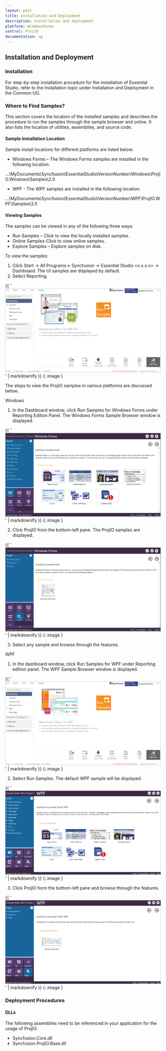 ```yaml
---
layout: post
title: Installation-and-Deployment
description: installation and deployment
platform: WindowsForms
control: ProjIO
documentation: ug
---
```


## Installation and Deployment

### Installation

For step-by-step installation procedure for the installation of Essential Studio, refer to the Installation topic under Installation and Deployment in the Common UG.

### Where to Find Samples?

This section covers the location of the installed samples and describes the procedure to run the samples through the sample browser and online. It also lists the location of utilities, assemblies, and source code.

#### Sample Installation Location

Sample install locations for different platforms are listed below:

* Windows Forms – The Windows Forms samples are installed in the following location:

...\MyDocuments\Syncfusion\EssentialStudio\VersionNumber\Windows\ProjIO.Windows\Samples\2.0

* WPF - The WPF samples are installed in the following location:

...\MyDocuments\Syncfusion\EssentialStudio\VersionNumber\WPF\ProjIO.WPF\Samples\3.5

#### Viewing Samples

The samples can be viewed in any of the following three ways:

* Run Samples – Click to view the locally installed samples.
* Online Samples-Click to view online samples.
* Explore Samples – Explore samples on disk.

To view the samples:

1. Click Start -> All Programs-> Syncfusion -> Essential Studio <x.x.x.x> -> Dashboard. The UI samples are displayed by default.
2. Select Reporting.

{{ '![](Installation-and-Deployment_images/Installation-and-Deployment_img1.png)' | markdownify }}
{:.image }


The steps to view the ProjIO samples in various platforms are discussed below.

Windows

1. In the Dashboard window, click Run Samples for Windows Forms under Reporting Edition Panel. The Windows Forms Sample Browser window is displayed.

{{ '![](Installation-and-Deployment_images/Installation-and-Deployment_img2.png)' | markdownify }}
{:.image }


2. Click ProjIO from the bottom-left pane. The ProjIO samples are displayed.

{{ '![](Installation-and-Deployment_images/Installation-and-Deployment_img3.png)' | markdownify }}
{:.image }


3. Select any sample and browse through the features.

WPF

1. In the dashboard window, click Run Samples for WPF under Reporting edition panel. The WPF Sample Browser window is displayed.

{{ '![](Installation-and-Deployment_images/Installation-and-Deployment_img4.png)' | markdownify }}
{:.image }


2. Select Run Samples. The default WPF sample will be displayed.

{{ '![](Installation-and-Deployment_images/Installation-and-Deployment_img5.png)' | markdownify }}
{:.image }


3. Click ProjIO form the bottom-left pane and browse through the features.

{{ '![](Installation-and-Deployment_images/Installation-and-Deployment_img6.png)' | markdownify }}
{:.image }


### Deployment Procedures 

#### DLLs

The following assemblies need to be referenced in your application for the usage of ProjIO.

* Syncfusion.Core.dll
* Syncfusion.ProjIO.Base.dll
